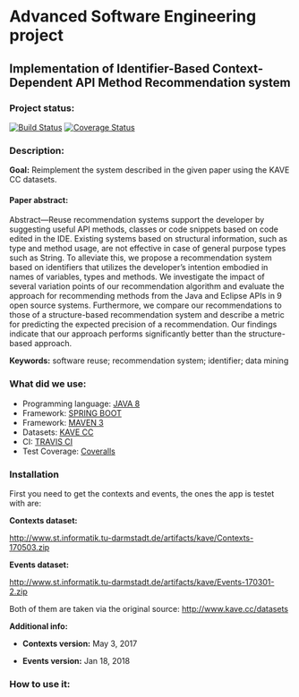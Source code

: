 # Advanced Software Engineering project
## Implementation of Identifier-Based Context-Dependent API Method Recommendation system

### Project status:
[![Build Status](https://travis-ci.org/Amos94/ASE.svg?branch=master)](https://travis-ci.org/Amos94/ASE)
[![Coverage Status](https://coveralls.io/repos/github/Amos94/ASE/badge.svg?branch=master)](https://coveralls.io/github/Amos94/ASE?branch=master)

### Description:
**Goal:** Reimplement the system described in the given paper using the KAVE CC datasets.

#### Paper abstract:
Abstract—Reuse recommendation systems support the developer by suggesting useful API methods, classes or code snippets based on code edited in the IDE. Existing systems based on structural information, such as type and method usage, are not effective in case of general purpose types such as String. To alleviate this, we propose a recommendation system based on identifiers that utilizes the developer’s intention embodied in names of variables, types and methods. We investigate the impact of several variation points of our recommendation algorithm and evaluate the approach for recommending methods from the Java and Eclipse APIs in 9 open source systems. Furthermore, we compare our recommendations to those of a structure-based recommendation system and describe a metric for predicting the expected precision of a recommendation. Our findings indicate that our approach performs significantly better than the structure-based approach.

**Keywords:** software reuse; recommendation system; identifier; data mining

### What did we use:
* Programming language: [JAVA 8](https://www.java.com/en/)
* Framework: [SPRING BOOT](https://spring.io/projects/spring-boot)
* Framework: [MAVEN 3](https://maven.apache.org/)
* Datasets: [KAVE CC](http://kave.cc/)
* CI: [TRAVIS CI](https://travis-ci.org)
* Test Coverage: [Coveralls](https://coveralls.io)


### Installation 

First you need to get the contexts and events, the ones the app is testet with are:

**Contexts dataset:**

http://www.st.informatik.tu-darmstadt.de/artifacts/kave/Contexts-170503.zip

**Events dataset:**

http://www.st.informatik.tu-darmstadt.de/artifacts/kave/Events-170301-2.zip

Both of them are taken via the original source: http://www.kave.cc/datasets

**Additional info:**

  * **Contexts version:** May 3, 2017

  * **Events version:** Jan 18, 2018

### How to use it:

